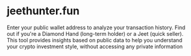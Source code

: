 # jeethunter.fun
Enter your public wallet address to analyze your transaction history. Find out if you're a Diamond Hand (long-term holder) or a Jeet (quick seller). This tool provides insights based on public data to help you understand your crypto investment style, without accessing any private information
